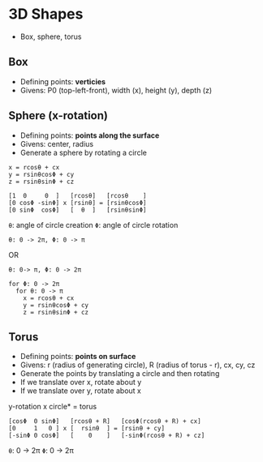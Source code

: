 # 3D Shapes
- Box, sphere, torus

## Box
- Defining points: __verticies__
- Givens: P0 (top-left-front), width (x), height (y), depth (z)

## Sphere (x-rotation)
- Defining points: __points along the surface__
- Givens: center, radius
- Generate a sphere by rotating a circle

```
x = rcosθ + cx
y = rsinθcosΦ + cy
z = rsinθsinΦ + cz
```

```
[1  0     0  ]   [rcosθ]   [rcosθ    ]
[0 cosΦ -sinΦ] x [rsinθ] = [rsinθcosΦ]
[0 sinΦ  cosΦ]   [  θ  ]   [rsinθsinΦ]
```
`θ`: angle of circle creation
`Φ`: angle of circle rotation

```
θ: 0 -> 2π, Φ: 0 -> π
```
OR
```
θ: 0-> π, Φ: 0 -> 2π
```

```
for Φ: 0 -> 2π
  for θ: 0 -> π
    x = rcosθ + cx
    y = rsinθcosΦ + cy
    z = rsinθsinΦ + cz
```

## Torus
- Defining points: __points on surface__
- Givens: r (radius of generating circle), R (radius of torus - r), cx, cy, cz
- Generate the points by translating a circle and then rotating
- If we translate over x, rotate about y
- If we translate over y, rotate about x

y-rotation x circle* = torus
```
[cosΦ  0 sinΦ]   [rcosθ + R]   [cosΦ(rcosθ + R) + cx]
[0     1   0 ] x [  rsinθ  ] = [rsinθ + cy]
[-sinΦ 0 cosΦ]   [    0    ]   [-sinΦ(rcosθ + R) + cz]
```
`θ`: 0 -> 2π
`Φ`: 0 -> 2π
